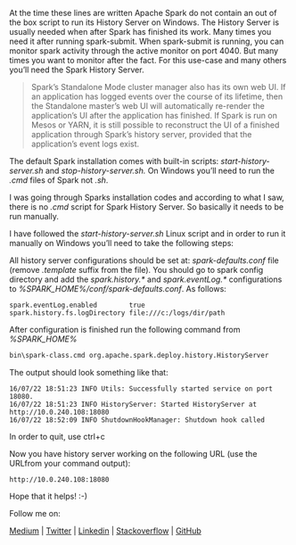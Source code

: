 At the time these lines are written Apache Spark do not contain an out of the box script to run its History Server on Windows.
The History Server is usually needed when after Spark has finished its work. 
Many times you need it after running spark-submit. 
When spark-submit is running, you can monitor spark activity through the active monitor on port 4040.
But many times you want to monitor after the fact. 
For this use-case and many others you’ll need the Spark History Server.

> Spark’s Standalone Mode cluster manager also has its own web UI. If an application has logged events over the course of its lifetime, then the Standalone master’s web UI will automatically re-render the application’s UI after the application has finished.
> If Spark is run on Mesos or YARN, it is still possible to reconstruct the UI of a finished application through Spark’s history server, provided that the application’s event logs exist.


The default Spark installation comes with built-in scripts: _start-history-server.sh_ and _stop-history-server.sh._
On Windows you’ll need to run the _.cmd_ files of Spark not _.sh_.

I was going through Sparks installation codes and according to what I saw, there is no _.cmd_ script for Spark History Server. 
So basically it needs to be run manually.

I have followed the _start-history-server.sh_ Linux script and in order to run it manually on Windows you’ll need to take
the following steps:

All history server configurations should be set at: _spark-defaults.conf_ file (remove _.template_ suffix from the file).
You should go to spark config directory and add the _spark.history.*_ and _spark.eventLog.*_ configurations 
to _%SPARK_HOME%/conf/spark-defaults.conf_. As follows:

```
spark.eventLog.enabled        true
spark.history.fs.logDirectory file:///c:/logs/dir/path
```

After configuration is finished run the following command from _%SPARK_HOME%_

```cmd
bin\spark-class.cmd org.apache.spark.deploy.history.HistoryServer
```

The output should look something like that:

```
16/07/22 18:51:23 INFO Utils: Successfully started service on port 18080.
16/07/22 18:51:23 INFO HistoryServer: Started HistoryServer at http://10.0.240.108:18080
16/07/22 18:52:09 INFO ShutdownHookManager: Shutdown hook called
```

In order to quit, use ctrl+c

Now you have history server working on the following URL (use the URLfrom your command output):

```
http://10.0.240.108:18080
```

Hope that it helps! :-)

Follow me on:

[Medium](https://medium.com/@eyaldahari) | [Twitter](https://twitter.com/EyalDahari) | [Linkedin](https://www.linkedin.com/in/eyaldahari) | [Stackoverflow](http://stackexchange.com/users/7651751/e-dahari?tab=activity) | [GitHub](https://github.com/eyaldahari)
